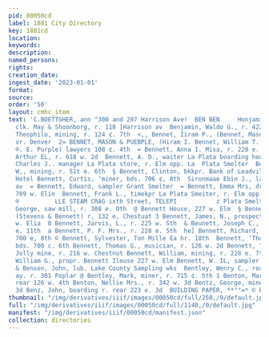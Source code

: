 ```yaml
---
pid: 00050cd
label: 1881 City Directory
key: 1881cd
location: 
keywords: 
description: 
named_persons: 
rights: 
creation_date: 
ingest_date: '2023-01-01'
format: 
source: 
order: '50'
layout: cmhc_item
text: 'C.BOETTGHER, ann "300 and 207 Harrison Ave!  BEN BEN     Honjamin, Marcus G.,
  clk. May & Shoonborg, r. 118 [Harrison av  Benjamin, Waldo G., r. 422 e. 3a  Benjoosky,
  Theophilo, mining, r. 124 ¢. 7th  <,, Bennet, Iiram P., (Bennet, Mason & Dur ple)
  vr. Denver  2= BENNET, MASON & PUEBPLE, (Hiram I. Bennet, William T. za Mason and
  ®. E. Purple) lawyers 108 ¢. 4th  = Bennett, Anna I. Misa, r. 228 e. Sth  =, Bennett,
  Arthur EL, r. 618 w. 2d  Bennett, A. D., waiter La Plata boarding house  Bennett,
  Charles J.. manager La Plata store, r. Elm opp. La  Plata Smelter  Bennett, Charles
  W,, mining, r. 51t e. 6th  § Bennett, Clinton, bkkpr. Bank of Leadville, bds. Clarendon
  Hotel Bennett, Curtis, ‘miner, bds. 706 ¢, 8th  Sironmaae Ebin J., lawyer 303 Harrison
  av  = Bennett, Edward, sampler Grant Smelter  = Bennett, Emma Mrs, dressnikr, r.
  709 w. Elin  Bennett, Frank L., timekpr La Plata Smeiter, r. Elm opp. La  AND BAKERY,  oF
  ®          LLE STEAM CRAG ixth Street, TELEPI           z Plata Smelter  wW™ Bennett,
  George, saw mill, r. 308 e. Oth  @ Bennett House, 227 w. Elm  § Bennett, James E.,
  (Stevens & Bennett) r, 132 e, Chestuat 3 Bennett, James, N., prospector, r. 709
  w. Elia  8 Bennett, Jarvis, L., r. 225 w. Sth  & Beunett, Joseph C., miner, r. 323
  e. 11th  a Bennett, P. F. Mrs., r. 228 e. 5th  he] Bennett, Richard, miner, baw.
  700 e, 8th © Bennett, Sylvester, Ton Mille Ea hr. 18th  Bennett, ‘Thomas, miner,
  bds. 700 c. 6th Bennett, Thomas G., musician, r. 126 w. 2d Bennett, T. W., foreman
  Jolly mine, r. 216 w. Chestnut Bennett, William, mining, r. 228 e. 7th Bennett,
  William G., propr. Bennett Ilouse 227 w. Elm Bennett, W. IL, sampler Grant Smelter
  & Benson, John, lub. Lake County Sampling wks  Bentley, Wenry C., roar 308 Harrison
  ay. r. 301 Poplar @ Bentley, Mark, miner, r. 715 ¢. 5th 1 Benton, Mary Mrs., r.
  rear 126 w. 4th Benton, Nellie Mrs., r. 342 w. 3d Bentz, George, miner, r. 507 e.
  3d Benz, John, boarding r. rear 223 e. 3d  BUILDING PAPER, **°°=* © PEE. 5.             PADDO                      ER         '
thumbnail: "/img/derivatives/iiif/images/00050cd/full/250,/0/default.jpg"
full: "/img/derivatives/iiif/images/00050cd/full/1140,/0/default.jpg"
manifest: "/img/derivatives/iiif/00050cd/manifest.json"
collection: directories
---
```

